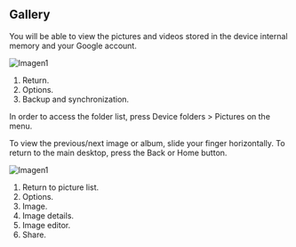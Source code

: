 ## Gallery

You will be able to view the pictures and videos stored in the device internal memory and your Google account.

![Imagen1](http://static.energysistem.com/images/manuals/42762/57cd45e4d56a8.jpg) <br>

1. Return.
2. Options.
3. Backup and synchronization.

In order to access the folder list, press Device folders > Pictures on the menu.

To view the previous/next image or album, slide your finger horizontally.
To return to the main desktop, press the Back or Home button.

![Imagen1](http://static.energysistem.com/images/manuals/42762/57cd45ebcc945.jpg)

1. Return to picture list.
2. Options.
3. Image.
4. Image details.
5. Image editor.
6. Share.

